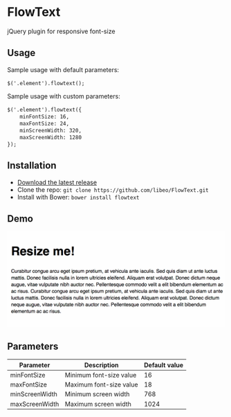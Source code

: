 FlowText
========

jQuery plugin for responsive font-size

## Usage

Sample usage with default parameters:

```
$('.element').flowtext();
```

Sample usage with custom parameters:

```
$('.element').flowtext({
    minFontSize: 16,
    maxFontSize: 24,
    minScreenWidth: 320,
    maxScreenWidth: 1280
});
```

## Installation

* [Download the latest release](https://github.com/libeo/FlowText/releases/latest)
* Clone the repo: `git clone https://github.com/libeo/FlowText.git`
* Install with Bower: `bower install flowtext`

## Demo

![FlowText Demo](/demo.gif?raw=true)

## Parameters

| Parameter       | Description             | Default value |
| --------------- | ----------------------- | ------------- |
| minFontSize     | Minimum font-size value | 16            |
| maxFontSize     | Maximum font-size value | 18            |
| minScreenWidth  | Minimum screen width    | 768           |
| maxScreenWidth  | Maximum screen width    | 1024          |
